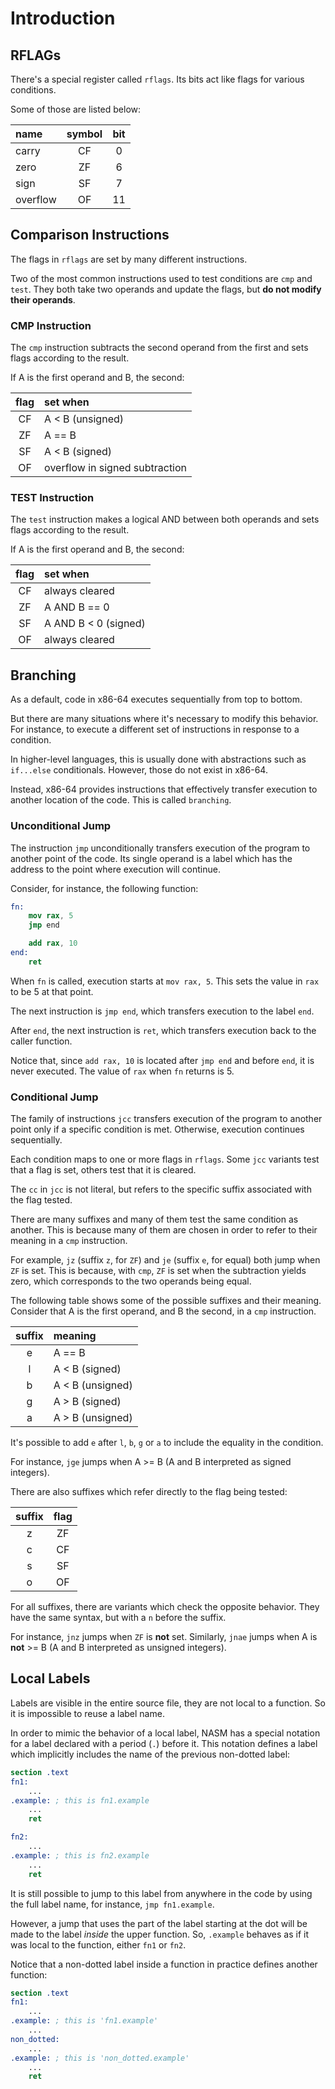 # Introduction

## RFLAGs

There's a special register called `rflags`.
Its bits act like flags for various conditions.

Some of those are listed below:

| name     | symbol | bit |
|:---------|:------:|:---:|
| carry    | CF     | 0   |
| zero     | ZF     | 6   |
| sign     | SF     | 7   |
| overflow | OF     | 11  |

## Comparison Instructions

The flags in `rflags` are set by many different instructions.

Two of the most common instructions used to test conditions are `cmp` and `test`.
They both take two operands and update the flags, but **do not modify their operands**.

### CMP Instruction

The `cmp` instruction subtracts the second operand from the first and sets flags according to the result.

If A is the first operand and B, the second:

| flag | set when                       |
|:----:|:-------------------------------|
| CF   | A < B (unsigned)               |
| ZF   | A == B                         |
| SF   | A < B (signed)                 |
| OF   | overflow in signed subtraction |

### TEST Instruction

The `test` instruction makes a logical AND between both operands and sets flags according to the result.

If A is the first operand and B, the second:

| flag | set when             |
|:----:|:---------------------|
| CF   | always cleared       |
| ZF   | A AND B == 0         |
| SF   | A AND B < 0 (signed) |
| OF   | always cleared       |

## Branching

As a default, code in x86-64 executes sequentially from top to bottom.

But there are many situations where it's necessary to modify this behavior.
For instance, to execute a different set of instructions in response to a condition.

In higher-level languages, this is usually done with abstractions such as `if...else` conditionals.
However, those do not exist in x86-64.

Instead, x86-64 provides instructions that effectively transfer execution to another location of the code.
This is called `branching`.

### Unconditional Jump

The instruction `jmp` unconditionally transfers execution of the program to another point of the code.
Its single operand is a label which has the address to the point where execution will continue.

Consider, for instance, the following function:

```nasm
fn:
    mov rax, 5
    jmp end

    add rax, 10
end:
    ret
```

When `fn` is called, execution starts at `mov rax, 5`.
This sets the value in `rax` to be 5 at that point.

The next instruction is `jmp end`, which transfers execution to the label `end`.

After `end`, the next instruction is `ret`, which transfers execution back to the caller function.

Notice that, since `add rax, 10` is located after `jmp end` and before `end`, it is never executed.
The value of `rax` when `fn` returns is 5.

### Conditional Jump

The family of instructions `jcc` transfers execution of the program to another point only if a specific condition is met.
Otherwise, execution continues sequentially.

Each condition maps to one or more flags in `rflags`.
Some `jcc` variants test that a flag is set, others test that it is cleared.

The `cc` in `jcc` is not literal, but refers to the specific suffix associated with the flag tested.

There are many suffixes and many of them test the same condition as another.
This is because many of them are chosen in order to refer to their meaning in a `cmp` instruction.

For example, `jz` (suffix `z`, for `ZF`) and `je` (suffix `e`, for equal) both jump when `ZF` is set.
This is because, with `cmp`, `ZF` is set when the subtraction yields zero, which corresponds to the two operands being equal.

The following table shows some of the possible suffixes and their meaning.
Consider that A is the first operand, and B the second, in a `cmp` instruction.

| suffix | meaning          |
|:------:|:-----------------|
| e      | A == B           |
| l      | A < B (signed)   |
| b      | A < B (unsigned) |
| g      | A > B (signed)   |
| a      | A > B (unsigned) |

It's possible to add `e` after `l`, `b`, `g` or `a` to include the equality in the condition.

For instance, `jge` jumps when A >= B (A and B interpreted as signed integers).

There are also suffixes which refer directly to the flag being tested:

| suffix | flag |
|:------:|:----:|
| z      | ZF   |
| c      | CF   |
| s      | SF   |
| o      | OF   |

For all suffixes, there are variants which check the opposite behavior.
They have the same syntax, but with a `n` before the suffix.

For instance, `jnz` jumps when `ZF` is **not** set.
Similarly, `jnae` jumps when A is **not** >= B (A and B interpreted as unsigned integers).

## Local Labels

Labels are visible in the entire source file, they are not local to a function.
So it is impossible to reuse a label name.

In order to mimic the behavior of a local label, NASM has a special notation for a label declared with a period (`.`) before it.
This notation defines a label which implicitly includes the name of the previous non-dotted label:

```nasm
section .text
fn1:
    ...
.example: ; this is fn1.example
    ...
    ret

fn2:
    ...
.example: ; this is fn2.example
    ...
    ret
```

It is still possible to jump to this label from anywhere in the code by using the full label name, for instance, `jmp fn1.example`.

However, a jump that uses the part of the label starting at the dot will be made to the label _inside_ the upper function.
So, `.example` behaves as if it was local to the function, either `fn1` or `fn2`.

Notice that a non-dotted label inside a function in practice defines another function:

```nasm
section .text
fn1:
    ...
.example: ; this is 'fn1.example'
    ...
non_dotted:
    ...
.example: ; this is 'non_dotted.example'
    ...
    ret
```
